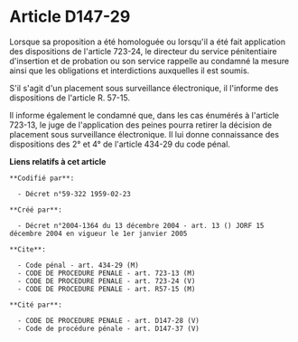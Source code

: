 # Article D147-29

Lorsque sa proposition a été homologuée ou lorsqu'il a été fait application des dispositions de l'article 723-24, le
directeur du service pénitentiaire d'insertion et de probation ou son service rappelle au condamné la mesure ainsi que les
obligations et interdictions auxquelles il est soumis.

S'il s'agit d'un placement sous surveillance électronique, il l'informe des dispositions de l'article R. 57-15.

Il informe également le condamné que, dans les cas énumérés à l'article 723-13, le juge de l'application des peines pourra
retirer la décision de placement sous surveillance électronique. Il lui donne connaissance des dispositions des 2° et 4° de
l'article 434-29 du code pénal.

**Liens relatifs à cet article**

	**Codifié par**:

	  - Décret n°59-322 1959-02-23

	**Créé par**:

	  - Décret n°2004-1364 du 13 décembre 2004 - art. 13 () JORF 15 décembre 2004 en vigueur le 1er janvier 2005

	**Cite**:

	  - Code pénal - art. 434-29 (M)
	  - CODE DE PROCEDURE PENALE - art. 723-13 (M)
	  - CODE DE PROCEDURE PENALE - art. 723-24 (V)
	  - CODE DE PROCEDURE PENALE - art. R57-15 (M)

	**Cité par**:

	  - CODE DE PROCEDURE PENALE - art. D147-28 (V)
	  - Code de procédure pénale - art. D147-37 (V)
